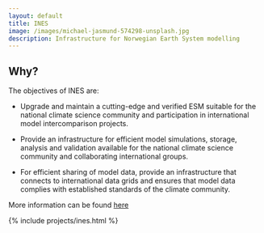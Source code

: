 ```yaml
---
layout: default
title: INES
image: /images/michael-jasmund-574298-unsplash.jpg
description: Infrastructure for Norwegian Earth System modelling
---
```


## Why?

The objectives of INES are:

- Upgrade and maintain a cutting-edge and verified ESM suitable for the national climate science community and participation in international model intercomparison projects.

- Provide an infrastructure for efficient model simulations, storage, analysis and validation available for the national climate science community and collaborating international groups.

- For efficient sharing of model data, provide an infrastructure that connects to international data grids and ensures that model data complies with established standards of the climate community.

More information can be found [here](https://noresmhub.github.io/INES/)

{% include projects/ines.html %}
